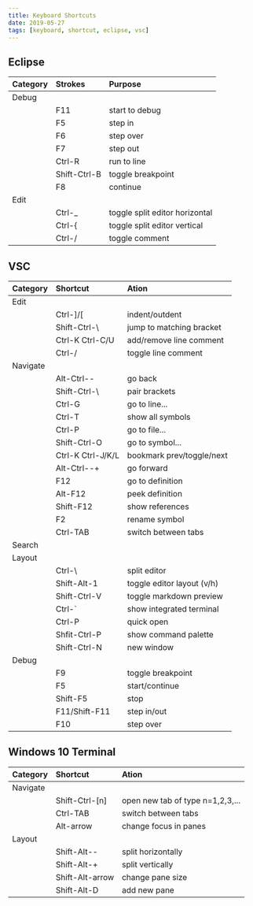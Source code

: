 ```yaml
---
title: Keyboard Shortcuts
date: 2019-05-27
tags: [keyboard, shortcut, eclipse, vsc]
---
```


## Eclipse

|Category|Strokes             |Purpose|
|:-------|:-------------------|:--------------------|
|Debug   |                    |                       |
|        |F11                 |start to debug|
|        |F5                  |step in|
|        |F6                  |step over|
|        |F7                  |step out|
|        |Ctrl-R              |run to line|
|        |Shift-Ctrl-B        |toggle breakpoint|
|        |F8                  |continue|
|Edit    |                    |                              |
|        |Ctrl-_              |toggle split editor horizontal|
|        |Ctrl-{              |toggle split editor vertical|
|        |Ctrl-/              |toggle comment|


## VSC

|Category|Shortcut            |Ation               |
|:-------|:-------------------|:-------------------|
|Edit    |                    |                    |
|        |Ctrl-]/[            |indent/outdent|
|        |Shift-Ctrl-\\       |jump to matching bracket|
|        |Ctrl-K Ctrl-C/U     |add/remove line comment|
|        |Ctrl-/              |toggle line comment|
|Navigate|                    |                    |
|        |Alt-Ctrl--          |go back|
|        |Shift-Ctrl-\        |pair brackets|
|        |Ctrl-G              |go to line...|
|        |Ctrl-T              |show all symbols|
|        |Ctrl-P              |go to file...|
|        |Shift-Ctrl-O        |go to symbol...|
|        |Ctrl-K Ctrl-J/K/L   |bookmark prev/toggle/next|
|        |Alt-Ctrl--+         |go forward|
|        |F12                 |go to definition|
|        |Alt-F12             |peek definition|
|        |Shift-F12           |show references|
|        |F2                  |rename symbol|
|        |Ctrl-TAB            |switch between tabs|
|Search  |                    |                    |
|Layout  |                    |                    |
|        |Ctrl-\              |split editor|
|        |Shift-Alt-1         |toggle editor layout (v/h)|
|        |Shift-Ctrl-V        |toggle markdown preview|
|        |Ctrl-\`             |show integrated terminal|
|        |Ctrl-P              |quick open|
|        |Shfit-Ctrl-P        |show command palette|
|        |Shift-Ctrl-N        |new window|
|Debug   |                    |                    |
|        |F9                  |toggle breakpoint|
|        |F5                  |start/continue|
|        |Shift-F5            |stop|
|        |F11/Shift-F11       |step in/out|
|        |F10                 |step over|

## Windows 10 Terminal

|Category  |Shortcut          |Ation               |
|:---------|:-----------------|:-------------------|
|Navigate  |                  |                    |
|          |Shift-Ctrl-[n]    |open new tab of type n=1,2,3,...|
|          |Ctrl-TAB          |switch between tabs  |
|          |Alt-arrow         |change focus in panes|
|Layout    |                  |                    |
|          |Shift-Alt-\-      |split horizontally   |
|          |Shift-Alt-+       |split vertically     |
|          |Shift-Alt-arrow   |change pane size     |
|          |Shift-Alt-D       |add new pane         |






